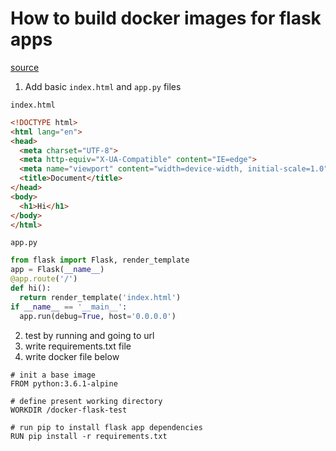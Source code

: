 # How to build docker images for flask apps
[source](https://www.youtube.com/watch?v=wrMJoKpK2mk)

1. Add basic `index.html` and `app.py` files

`index.html`
```html
<!DOCTYPE html>
<html lang="en">
<head>
  <meta charset="UTF-8">
  <meta http-equiv="X-UA-Compatible" content="IE=edge">
  <meta name="viewport" content="width=device-width, initial-scale=1.0">
  <title>Document</title>
</head>
<body>
  <h1>Hi</h1>
</body>
</html>
```

`app.py`
```python
from flask import Flask, render_template
app = Flask(__name__)
@app.route('/')
def hi():
  return render_template('index.html')
if __name__ == '__main__':
  app.run(debug=True, host='0.0.0.0')
```

2. test by running and going to url
3. write requirements.txt file
4. write docker file below

```docker
# init a base image
FROM python:3.6.1-alpine

# define present working directory
WORKDIR /docker-flask-test

# run pip to install flask app dependencies
RUN pip install -r requirements.txt
```